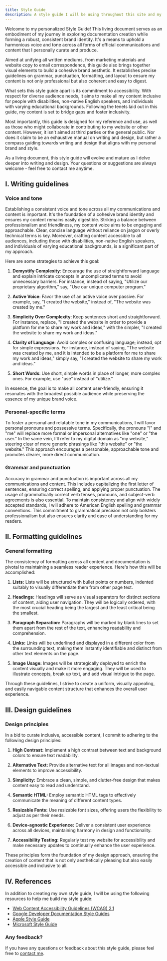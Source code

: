 ```yaml
---
title: Style Guide
description: A style guide I will be using throughout this site and my work in general.
---
```


Welcome to my personalized Style Guide! This living document serves as an embodiment of my journey in exploring documentation creation while forming a robust, consistent brand identity. It's a means to uphold a harmonious voice and tone across all forms of official communications and content that I personally curate and produce.

Aimed at unifying all written mediums, from marketing materials and website copy to email correspondence, this guide also brings together visual elements to build a cohesive brand aesthetic. It establishes precise guidelines on grammar, punctuation, formatting, and layout to ensure my content is not only professional but also coherent and easy to digest.

What sets this style guide apart is its commitment to accessibility. With respect for diverse audience needs, it aims to make all my content inclusive for people with disabilities, non-native English speakers, and individuals with varying educational backgrounds. Following the tenets laid out in this guide, my content is set to bridge gaps and foster inclusivity.

Most importantly, this guide is designed for my reference and use, as well as those who might collaborate in contributing to my website or other content. However, it isn't aimed at third parties or the general public. Nor does it claim to be an exhaustive manual on writing and design, but rather a compass guiding towards writing and design that aligns with my personal brand and style.

As a living document, this style guide will evolve and mature as I delve deeper into writing and design. Your questions or suggestions are always welcome - feel free to contact me anytime.

## I. Writing guidelines

### Voice and tone

Establishing a consistent voice and tone across all my communications and content is important. It's the foundation of a cohesive brand identity and ensures my content remains easily digestible. Striking a balance between professionalism and friendliness, my content voice aims to be engaging and approachable. Clear, concise language without reliance on jargon or overly technical terms is key. Moreover, crafting content accessible to all audiences, including those with disabilities, non-native English speakers, and individuals of varying educational backgrounds, is a significant part of my approach.

Here are some strategies to achieve this goal:

1. **Demystify Complexity**: Encourage the use of straightforward language and explain intricate concepts in uncomplicated terms to avoid unnecessary barriers. For instance, instead of saying, "Utilize our proprietary algorithm," say, "Use our unique computer program."

2. **Active Voice**: Favor the use of an active voice over passive. For example, say, "I created the website," instead of, "The website was created by me."

3. **Simplicity Over Complexity**: Keep sentences short and straightforward. For instance, replace, "I created the website in order to provide a platform for me to share my work and ideas," with the simpler, "I created the website to share my work and ideas."

4. **Clarity of Language**: Avoid complex or confusing language; instead, opt for simple expressions. For instance, instead of saying, "The website was created by me, and it is intended to be a platform for me to share my work and ideas," simply say, "I created the website to share my work and ideas."

5. **Short Words**: Use short, simple words in place of longer, more complex ones. For example, use "use" instead of "utilize."

In essence, the goal is to make all content user-friendly, ensuring it resonates with the broadest possible audience while preserving the essence of my unique brand voice.

### Personal-specific terms

To foster a personal and relatable tone in my communications, I will favor personal pronouns and possessive terms. Specifically, the pronouns "I" and "me" will replace more formal or impersonal alternatives like "one" or "the user." In the same vein, I'll refer to my digital domain as "my website," steering clear of more generic phrasings like "this website" or "the website." This approach encourages a personable, approachable tone and promotes clearer, more direct communication.

### Grammar and punctuation

Accuracy in grammar and punctuation is important across all my communications and content. This includes capitalizing the first letter of sentences, ensuring correct spelling, and applying proper punctuation. The usage of grammatically correct verb tenses, pronouns, and subject-verb agreements is also essential. To maintain consistency and align with widely accepted standards, I will adhere to American English spelling and grammar conventions. This commitment to grammatical precision not only bolsters professionalism but also ensures clarity and ease of understanding for my readers.

## II. Formatting guidelines

### General formatting

The consistency of formatting across all content and documentation is pivotal to maintaining a seamless reader experience. Here's how this will be accomplished:

1. **Lists:** Lists will be structured with bullet points or numbers, indented suitably to visually differentiate them from other page text.

2. **Headings:** Headings will serve as visual separators for distinct sections of content, aiding user navigation. They will be logically ordered, with the most crucial heading being the largest and the least critical being the smallest.

3. **Paragraph Separation:** Paragraphs will be marked by blank lines to set them apart from the rest of the text, enhancing readability and comprehension.

4. **Links:** Links will be underlined and displayed in a different color from the surrounding text, making them instantly identifiable and distinct from other text elements on the page.

5. **Image Usage:** Images will be strategically deployed to enrich the content visually and make it more engaging. They will be used to illustrate concepts, break up text, and add visual intrigue to the page.

Through these guidelines, I strive to create a uniform, visually appealing, and easily navigable content structure that enhances the overall user experience.

## III. Design guidelines

### Design principles

In a bid to curate inclusive, accessible content, I commit to adhering to the following design principles:

1. **High Contrast:** Implement a high contrast between text and background colors to ensure text readability.

2. **Alternative Text:** Provide alternative text for all images and non-textual elements to improve accessibility.

3. **Simplicity:** Embrace a clean, simple, and clutter-free design that makes content easy to read and understand.

4. **Semantic HTML:** Employ semantic HTML tags to effectively communicate the meaning of different content types.

5. **Resizable Fonts:** Use resizable font sizes, offering users the flexibility to adjust as per their needs.

6. **Device-agnostic Experience:** Deliver a consistent user experience across all devices, maintaining harmony in design and functionality.

7. **Accessibility Testing:** Regularly test my website for accessibility and make necessary updates to continually enhance the user experience.

These principles form the foundation of my design approach, ensuring the creation of content that is not only aesthetically pleasing but also easily accessible and inclusive to all.

## IV. References

In addition to creating my own style guide, I will be using the following resources to help me build my style guide:

* [Web Content Accessibility Guidelines (WCAG) 2.1](https://www.w3.org/WAI/standards-guidelines/wcag/)
* [Google Developer Documentation Style Guides](https://developers.google.com/style)
* [Apple Style Guide](https://support.apple.com/en-ca/guide/applestyleguide/welcome/web)
* [Microsoft Style Guide](https://www.microsoft.com/en-us/style-guide)

### Any feedback?

If you have any questions or feedback about this style guide, please feel free to [contact me](/contact/).